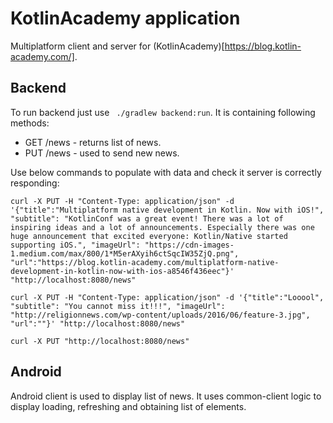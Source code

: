 # KotlinAcademy application

Multiplatform client and server for (KotlinAcademy)[https://blog.kotlin-academy.com/].

## Backend

To run backend just use ` ./gradlew backend:run`. It is containing following methods:
* GET /news - returns list of news.
* PUT /news - used to send new news.

Use below commands to populate with data and check it server is correctly responding:

```
curl -X PUT -H "Content-Type: application/json" -d '{"title":"Multiplatform native development in Kotlin. Now with iOS!", "subtitle": "KotlinConf was a great event! There was a lot of inspiring ideas and a lot of announcements. Especially there was one huge announcement that excited everyone: Kotlin/Native started supporting iOS.", "imageUrl": "https://cdn-images-1.medium.com/max/800/1*M5erAXyih6ctSqcIW35ZjQ.png", "url":"https://blog.kotlin-academy.com/multiplatform-native-development-in-kotlin-now-with-ios-a8546f436eec"}' "http://localhost:8080/news"

curl -X PUT -H "Content-Type: application/json" -d '{"title":"Looool", "subtitle": "You cannot miss it!!!", "imageUrl": "http://religionnews.com/wp-content/uploads/2016/06/feature-3.jpg", "url":""}' "http://localhost:8080/news"

curl -X PUT "http://localhost:8080/news"
```

## Android

Android client is used to display list of news. It uses common-client logic to display loading, refreshing and obtaining list of elements.